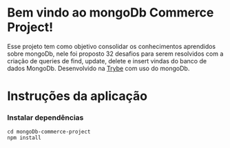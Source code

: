 # Bem vindo ao mongoDb Commerce Project!
Esse projeto tem como objetivo consolidar os conhecimentos aprendidos sobre mongoDb, nele foi proposto 32 desafios para serem resolvidos com a criação de queries de find, update, delete e insert vindas do banco de dados MongoDb. Desenvolvido na [Trybe](https://www.betrybe.com/) com uso do mongoDb.


# Instruções da aplicação
### Instalar dependências
```
cd mongoDb-commerce-project
npm install

